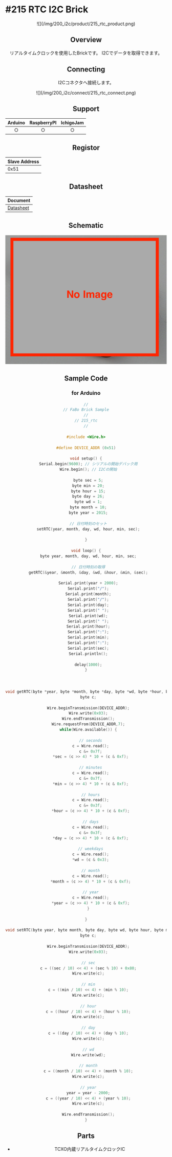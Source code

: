 # #215 RTC I2C Brick

<center>![](/img/200_i2c/product/215_rtc_product.png)
<!--COLORME-->

## Overview
リアルタイムクロックを使用したBrickです。
I2Cでデータを取得できます。

## Connecting
I2Cコネクタへ接続します。

<center>![](/img/200_i2c/connect/215_rtc_connect.png)


## Support
| Arduino | RaspberryPI | IchigoJam |
| -- | -- | -- |
| <center>○ | <center>○ |<center>○ |

## Registor
| Slave Address |
| -- |
| 0x51 |

## Datasheet
| Document |
| -- |
| [Datasheet](http://www.jp.nxp.com/documents/data_sheet/PCF2129.pdf) |

## Schematic
![](/img/200_i2c/schematic/215_rtc_schematic.png)

## Sample Code
### for Arduino
```c
//
// FaBo Brick Sample
//
// 215_rtc
//

#include <Wire.h>

#define DEVICE_ADDR (0x51)

void setup() {
  Serial.begin(9600); // シリアルの開始デバック用
  Wire.begin(); // I2Cの開始

  byte sec = 5;
  byte min = 20;
  byte hour = 15;
  byte day = 26;
  byte wd = 1;
  byte month = 10;
  byte year = 2015;

  // 日付時刻のセット
  setRTC(year, month, day, wd, hour, min, sec);

}

void loop() {
  byte year, month, day, wd, hour, min, sec;

  // 日付時刻の取得
  getRTC(&year, &month, &day, &wd, &hour, &min, &sec);

  Serial.print(year + 2000);
  Serial.print("/");
  Serial.print(month);
  Serial.print("/");
  Serial.print(day);
  Serial.print(" ");
  Serial.print(wd);
  Serial.print(" ");
  Serial.print(hour);
  Serial.print(":");
  Serial.print(min);
  Serial.print(":");
  Serial.print(sec);
  Serial.println();

  delay(1000);
}



void getRTC(byte *year, byte *month, byte *day, byte *wd, byte *hour, byte *min, byte *sec) {
  byte c;
  
  Wire.beginTransmission(DEVICE_ADDR);
  Wire.write(0x03);
  Wire.endTransmission();
  Wire.requestFrom(DEVICE_ADDR,7);
  while(Wire.available()) {

    // seconds
    c = Wire.read();
    c &= 0x7f;
    *sec = (c >> 4) * 10 + (c & 0xf);

    // minutes
    c = Wire.read();
    c &= 0x7f;
    *min = (c >> 4) * 10 + (c & 0xf);

    // hours
    c = Wire.read();
    c &= 0x3f;
    *hour = (c >> 4) * 10 + (c & 0xf);

    // days
    c = Wire.read();
    c &= 0x3f;
    *day = (c >> 4) * 10 + (c & 0xf);

    // weekdays
    c = Wire.read();
    *wd = (c & 0x3);

    // month
    c = Wire.read();
    *month = (c >> 4) * 10 + (c & 0xf);

    // year
    c = Wire.read();
    *year = (c >> 4) * 10 + (c & 0xf);
  }

}

void setRTC(byte year, byte month, byte day, byte wd, byte hour, byte min, byte sec) {
  byte c;

  Wire.beginTransmission(DEVICE_ADDR);
  Wire.write(0x03);

  // sec
  c = ((sec / 10) << 4) + (sec % 10) + 0x80;
  Wire.write(c);

  // min
  c = ((min / 10) << 4) + (min % 10);
  Wire.write(c);

  // hour
  c = ((hour / 10) << 4) + (hour % 10);
  Wire.write(c);

  // day
  c = ((day / 10) << 4) + (day % 10);
  Wire.write(c);

  // wd
  Wire.write(wd);

  // month
  c = ((month / 10) << 4) + (month % 10);
  Wire.write(c);

  // year
  year = year - 2000;
  c = ((year / 10) << 4) + (year % 10);
  Wire.write(c);

  Wire.endTransmission();
}

```

## Parts
- TCXO内蔵リアルタイムクロックIC
